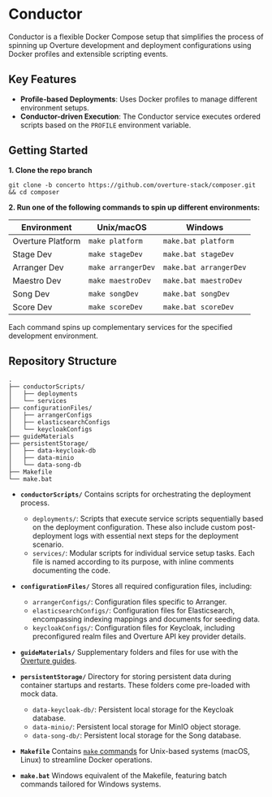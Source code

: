 # Conductor 

Conductor is a flexible Docker Compose setup that simplifies the process of spinning up Overture development and deployment configurations using Docker profiles and extensible scripting events.

## Key Features

- **Profile-based Deployments**: Uses Docker profiles to manage different environment setups.
- **Conductor-driven Execution**: The Conductor service executes ordered scripts based on the `PROFILE` environment variable.

## Getting Started

**1. Clone the repo branch**

```
git clone -b concerto https://github.com/overture-stack/composer.git && cd composer
```

**2. Run one of the following commands to spin up different environments:**

| Environment | Unix/macOS | Windows |
|-------------|------------|---------|
| Overture Platform | `make platform` | `make.bat platform` |
| Stage Dev | `make stageDev` | `make.bat stageDev` |
| Arranger Dev | `make arrangerDev` | `make.bat arrangerDev` |
| Maestro Dev | `make maestroDev` | `make.bat maestroDev` |
| Song Dev | `make songDev` | `make.bat songDev` |
| Score Dev | `make scoreDev` | `make.bat scoreDev` |

Each command spins up complementary services for the specified development environment.

## Repository Structure

```
.
├── conductorScripts/
│   ├── deployments
│   └── services
├── configurationFiles/
│   ├── arrangerConfigs
│   ├── elasticsearchConfigs
│   └── keycloakConfigs
├── guideMaterials
├── persistentStorage/
│   ├── data-keycloak-db
│   ├── data-minio
│   └── data-song-db
├── Makefile
└── make.bat
```

- **`conductorScripts/`** Contains scripts for orchestrating the deployment process.
    - `deployments/`: Scripts that execute service scripts sequentially based on the deployment configuration. These also include custom post-deployment logs with essential next steps for the deployment scenario.
    - `services/`: Modular scripts for individual service setup tasks. Each file is named according to its purpose, with inline comments documenting the code.

- **`configurationFiles/`** Stores all required configuration files, including:
    - `arrangerConfigs/`: Configuration files specific to Arranger.
    - `elasticsearchConfigs/`: Configuration files for Elasticsearch, encompassing indexing mappings and documents for seeding data.
    - `keycloakConfigs/`: Configuration files for Keycloak, including preconfigured realm files and Overture API key provider details.

- **`guideMaterials/`** Supplementary folders and files for use with the [Overture guides](https://www.overture.bio/documentation/guides/).

- **`persistentStorage/`** Directory for storing persistent data during container startups and restarts. These folders come pre-loaded with mock data.
    - `data-keycloak-db/`: Persistent local storage for the Keycloak database.
    - `data-minio/`: Persistent local storage for MinIO object storage.
    - `data-song-db/`: Persistent local storage for the Song database.

- **`Makefile`** Contains [`make` commands](https://www.gnu.org/software/make/manual/make.html#Overview-of-make) for Unix-based systems (macOS, Linux) to streamline Docker operations.

- **`make.bat`** Windows equivalent of the Makefile, featuring batch commands tailored for Windows systems.
